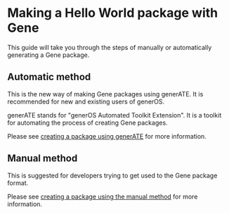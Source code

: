 # Making a Hello World package with Gene

This guide will take you through the steps of manually or automatically generating a Gene package.

## Automatic method

This is the new way of making Gene packages using generATE. It is recommended for new and existing users of generOS.

generATE stands for "generOS Automated Toolkit Extension". It is a toolkit for automating the process of creating Gene packages.

Please see [creating a package using generATE](./generate/) for more information.

## Manual method

This is suggested for developers trying to get used to the Gene package format.

Please see [creating a package using the manual method](./manual/) for more information.